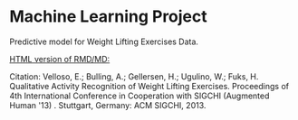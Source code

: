 # Machine Learning Project

Predictive model for Weight Lifting Exercises Data.  

[HTML version of RMD/MD:](https://sgrimsley.github.io/MachineLearningProject/)

Citation:
Velloso, E.; Bulling, A.; Gellersen, H.; Ugulino, W.; Fuks, H. Qualitative Activity Recognition of Weight Lifting Exercises. Proceedings of 4th International Conference in Cooperation with SIGCHI (Augmented Human '13) . Stuttgart, Germany: ACM SIGCHI, 2013.

